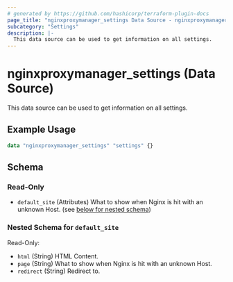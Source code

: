 ```yaml
---
# generated by https://github.com/hashicorp/terraform-plugin-docs
page_title: "nginxproxymanager_settings Data Source - nginxproxymanager"
subcategory: "Settings"
description: |-
  This data source can be used to get information on all settings.
---
```


# nginxproxymanager_settings (Data Source)

This data source can be used to get information on all settings.


## Example Usage

```terraform
data "nginxproxymanager_settings" "settings" {}
```

<!-- schema generated by tfplugindocs -->
## Schema

### Read-Only

- `default_site` (Attributes) What to show when Nginx is hit with an unknown Host. (see [below for nested schema](#nestedatt--default_site))

<a id="nestedatt--default_site"></a>
### Nested Schema for `default_site`

Read-Only:

- `html` (String) HTML Content.
- `page` (String) What to show when Nginx is hit with an unknown Host.
- `redirect` (String) Redirect to.

